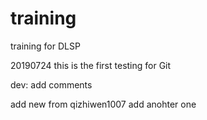 # training
training for DLSP

20190724
this is the first testing for Git

dev:
add comments


add new from qizhiwen1007
add anohter one